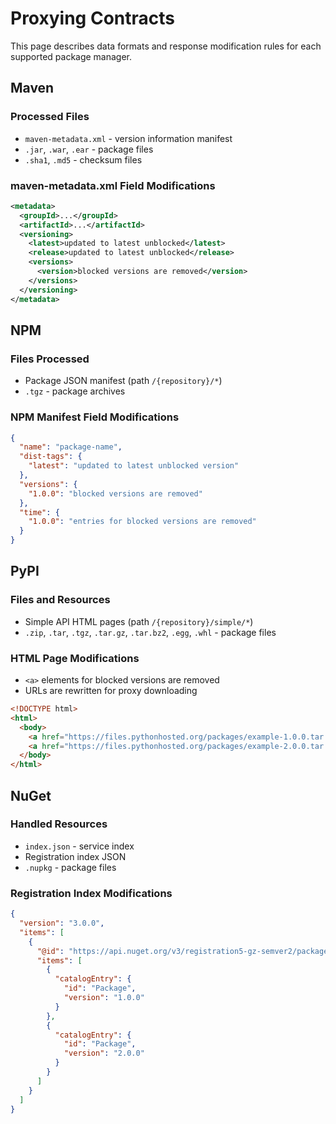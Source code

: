 # Proxying Contracts

This page describes data formats and response modification rules for each supported package manager.

## Maven

### Processed Files

* `maven-metadata.xml` - version information manifest
* `.jar`, `.war`, `.ear` - package files
* `.sha1`, `.md5` - checksum files

### maven-metadata.xml Field Modifications

```xml
<metadata>
  <groupId>...</groupId>
  <artifactId>...</artifactId>
  <versioning>
    <latest>updated to latest unblocked</latest>
    <release>updated to latest unblocked</release>
    <versions>
      <version>blocked versions are removed</version>
    </versions>
  </versioning>
</metadata>
```

## NPM

### Files Processed

* Package JSON manifest (path `/{repository}/*`)
* `.tgz` - package archives

### NPM Manifest Field Modifications

```json
{
  "name": "package-name",
  "dist-tags": {
    "latest": "updated to latest unblocked version"
  },
  "versions": {
    "1.0.0": "blocked versions are removed"
  },
  "time": {
    "1.0.0": "entries for blocked versions are removed"
  }
}
```

## PyPI

### Files and Resources

* Simple API HTML pages (path `/{repository}/simple/*`)
* `.zip`, `.tar`, `.tgz`, `.tar.gz`, `.tar.bz2`, `.egg`, `.whl` - package files

### HTML Page Modifications

* `<a>` elements for blocked versions are removed
* URLs are rewritten for proxy downloading

```html
<!DOCTYPE html>
<html>
  <body>
    <a href="https://files.pythonhosted.org/packages/example-1.0.0.tar.gz">example-1.0.0.tar.gz</a>
    <a href="https://files.pythonhosted.org/packages/example-2.0.0.tar.gz">example-2.0.0.tar.gz</a>
  </body>
</html>
```

## NuGet

### Handled Resources

* `index.json` - service index
* Registration index JSON
* `.nupkg` - package files

### Registration Index Modifications

```json
{
  "version": "3.0.0",
  "items": [
    {
      "@id": "https://api.nuget.org/v3/registration5-gz-semver2/package/index.json",
      "items": [
        {
          "catalogEntry": {
            "id": "Package",
            "version": "1.0.0"
          }
        },
        {
          "catalogEntry": {
            "id": "Package",
            "version": "2.0.0"
          }
        }
      ]
    }
  ]
}
```
